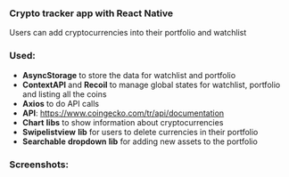 ### Crypto tracker app with React Native

Users can add cryptocurrencies into their portfolio and watchlist


### Used:

- **AsyncStorage** to store the data for watchlist and portfolio
- **ContextAPI** and **Recoil** to manage global states for watchlist, portfolio and listing all the coins
- **Axios** to do API calls
- **API**: https://www.coingecko.com/tr/api/documentation
- **Chart** **libs** to show information about cryptocurrencies
- **Swipelistview** **lib** for users to delete currencies in their portfolio
- **Searchable** **dropdown** **lib** for adding new assets to the portfolio

### Screenshots:



